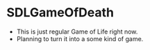 # SDLGameOfDeath
- This is just regular Game of Life right now.
- Planning to turn it into a some kind of game.
